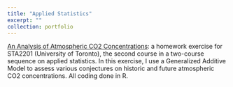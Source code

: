 ```yaml
---
title: "Applied Statistics"
excerpt: ""
collection: portfolio
---
```


<a href="https://cyrusmaz.github.io/files/Atmospheric_CO2.pdf">An Analysis of Atmospheric CO2 Concentrations</a>: a homework exercise for STA2201 (University of Toronto), the second course in a two-course sequence on applied statistics. In this exercise, I use a Generalized Additive Model to assess various conjectures on historic and future atmospheric CO2 concentrations. All coding done in R. 
